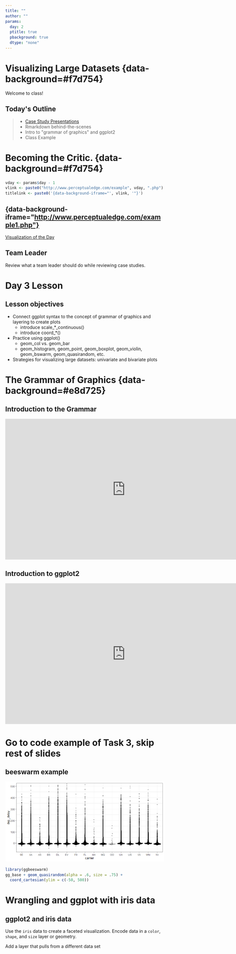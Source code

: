 ```yaml
---
title: ""
author: ""
params:
  day: 2
  ptitle: true
  pbackground: true
  dtype: "none"
---
```






# Visualizing Large Datasets {data-background=#f7d754}

Welcome to class!

## Today's Outline

> - [Case Study Presentations](https://byui.instructure.com/courses/105484/pages/presentation-and-discussion-lead-responsibilities?module_item_id=11970738)
> - Rmarkdown behind-the-scenes
> - Intro to "grammar of graphics" and ggplot2
> - Class Example


# Becoming the Critic. {data-background=#f7d754}

```r
vday <- params$day - 1
vlink <- paste0("http://www.perceptualedge.com/example", vday, ".php")
titlelink <- paste0('{data-background-iframe="', vlink, '"}')
```



## {data-background-iframe="http://www.perceptualedge.com/example1.php"}

[Visualization of the Day](http://www.perceptualedge.com/example1.php)

## Team Leader

Review what a team leader should do while reviewing case studies.



# Day 3 Lesson

## Lesson objectives

* Connect ggplot syntax to the concept of grammar of graphics and layering to create plots
  * introduce scale_*_continuous()
  * introduce coord_*()
* Practice using ggplot()
    *  geom_col vs. geom_bar
    *  geom_histogram, geom_point, geom_boxplot, geom_violin, geom_bswarm, geom_quasirandom, etc.
*  Strategies for visualizing large datasets: univariate and bivariate plots

# The Grammar of Graphics {data-background=#e8d725}

## Introduction to the Grammar

<iframe width="760" height="445" src="https://www.youtube.com/embed/uiTc55clwuA" frameborder="0" allow="autoplay; encrypted-media" allowfullscreen></iframe>

## Introduction to ggplot2 

<iframe width="760" height="445" src="https://www.youtube.com/embed/PiY9hwOkL8U" frameborder="0" allow="autoplay; encrypted-media" allowfullscreen></iframe>

# Go to code example of Task 3, skip rest of slides

## beeswarm example

![](images\beeswarm2-1.png)


```r
library(ggbeeswarm)
gg_base + geom_quasirandom(alpha = .6, size = .75) + 
  coord_cartesian(ylim = c(-50, 500)) 
```


# Wrangling and ggplot with iris data

## ggplot2 and iris data

Use the `iris` data to create a faceted visualization. Encode data in a `color`, `shape`, and `size` layer or geometry.

Add a layer that pulls from a different data set
<!-- ggplot(iris) + geom_point(aes(x=Sepal.Length, y= Sepal.Width, color = Species, shape = Species, size = Petal.Length)) + facet_wrap(vars(Species)) + scale_shape_manual(values =  c(1, 5, 7)) + geom_hline(data = avgwid, aes(yintercept = avg)) -->
